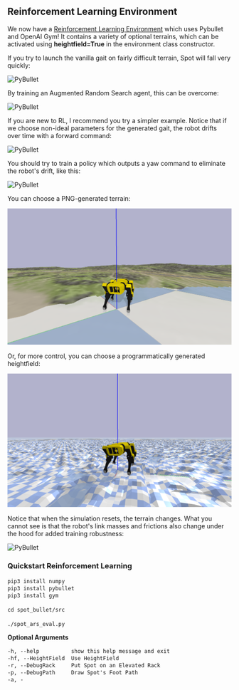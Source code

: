 ## Reinforcement Learning Environment

We now have a [Reinforcement Learning Environment](https://github.com/moribots/spot_mini_mini) which uses Pybullet and OpenAI Gym! It contains a variety of optional terrains, which can be activated using **heightfield=True** in the environment class constructor.

If you try to launch the vanilla gait on fairly difficult terrain, Spot will fall very quickly:

![PyBullet](assets/spot_rough_falls.gif)


By training an Augmented Random Search agent, this can be overcome:

![PyBullet](assets/spot_rough_ARS.gif)


If you are new to RL, I recommend you try a simpler example. Notice that if we choose non-ideal parameters for the generated gait, the robot drifts over time with a forward command:

![PyBullet](assets/spot_drift.gif)

You should try to train a policy which outputs a yaw command to eliminate the robot's drift, like this:

![PyBullet](assets/spot_no_drift.gif)

You can choose a PNG-generated terrain:

![PyBullet](assets/spot_png_terrain.png)

Or, for more control, you can choose a programmatically generated heightfield:

![PyBullet](assets/spot_prog_terrain.png)

Notice that when the simulation resets, the terrain changes. What you cannot see is that the robot's link masses and frictions also change under the hood for added training robustness:

![PyBullet](assets/spot_random_terrain.gif)

### Quickstart Reinforcement Learning

```
pip3 install numpy
pip3 install pybullet
pip3 install gym

cd spot_bullet/src

./spot_ars_eval.py
```

**Optional Arguments**

```
-h, --help          show this help message and exit
-hf, --HeightField  Use HeightField
-r, --DebugRack     Put Spot on an Elevated Rack
-p, --DebugPath     Draw Spot's Foot Path
-a, -
```